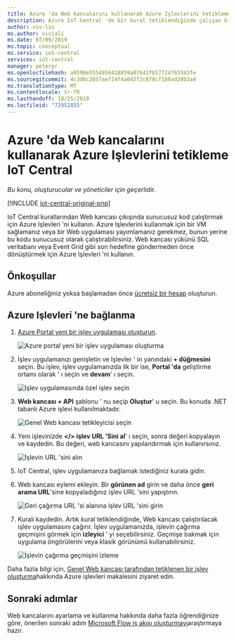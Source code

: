 ```yaml
---
title: Azure 'da Web kancalarını kullanarak Azure Işlevlerini tetikleme IoT Central
description: Azure IoT Central 'de bir kural tetiklendiğinde çalışan bir işlev uygulaması oluşturun.
author: viv-liu
ms.author: viviali
ms.date: 07/09/2019
ms.topic: conceptual
ms.service: iot-central
services: iot-central
manager: peterpr
ms.openlocfilehash: a9590e5554956418859a07b43fb57724783343fe
ms.sourcegitcommit: 4c3d6c2657ae714f4a042f2c078cf1b0ad20b3a4
ms.translationtype: MT
ms.contentlocale: tr-TR
ms.lasthandoff: 10/25/2019
ms.locfileid: "72952855"
---
```

# <a name="trigger-azure-functions-using-webhooks-in-azure-iot-central"></a>Azure 'da Web kancalarını kullanarak Azure Işlevlerini tetikleme IoT Central

*Bu konu, oluşturucular ve yöneticiler için geçerlidir.*

[!INCLUDE [iot-central-original-pnp](../../../includes/iot-central-original-pnp-note.md)]

IoT Central kurallarından Web kancası çıkışında sunucusuz kod çalıştırmak için Azure Işlevleri 'ni kullanın. Azure Işlevlerini kullanmak için bir VM sağlamanız veya bir Web uygulaması yayımlamanız gerekmez, bunun yerine bu kodu sunucusuz olarak çalıştırabilirsiniz. Web kancası yükünü SQL veritabanı veya Event Grid gibi son hedefine göndermeden önce dönüştürmek için Azure Işlevleri 'ni kullanın.

## <a name="prerequisites"></a>Önkoşullar

Azure aboneliğiniz yoksa başlamadan önce [ücretsiz bir hesap](https://azure.microsoft.com/free/?WT.mc_id=A261C142F) oluşturun.

## <a name="how-to-connect-azure-functions"></a>Azure Işlevleri 'ne bağlanma

1. [Azure Portal yeni bir işlev uygulaması oluşturun](https://ms.portal.azure.com/#create/Microsoft.FunctionApp).

    ![Azure portal yeni bir işlev uygulaması oluşturma](media/howto-trigger-azure-functions/createfunction.png)

2. İşlev uygulamanızı genişletin ve Işlevler ' in yanındaki **+ düğmesini** seçin. Bu işlev, işlev uygulamanızda ilk bir ise, **Portal 'da** geliştirme ortamı olarak ' ı seçin ve **devam**' ı seçin.

    ![Işlev uygulamasında özel işlev seçin](media/howto-trigger-azure-functions/customfunction.png)

3. **Web kancası + API** şablonu ' nu seçip **Oluştur**' u seçin. Bu konuda .NET tabanlı Azure işlevi kullanılmaktadır.

    ![Genel Web kancası tetikleyicisi seçin](media/howto-trigger-azure-functions/genericwebhooktrigger.png)

4. Yeni işlevinizde **</> işlev URL 'Sini al**' ı seçin, sonra değeri kopyalayın ve kaydedin. Bu değeri, web kancasını yapılandırmak için kullanırsınız.

    ![İşlevin URL 'sini alın](media/howto-trigger-azure-functions/getfunctionurl.png)

4. IoT Central, işlev uygulamanıza bağlamak istediğiniz kurala gidin.

5. Web kancası eylemi ekleyin. Bir **görünen ad** girin ve daha önce **geri arama URL**'sine kopyaladığınız işlev URL 'sini yapıştırın.

    ![Geri çağırma URL 'si alanına işlev URL 'sini girin](media/howto-trigger-azure-functions/configurewebhook.PNG)

6. Kuralı kaydedin. Artık kural tetiklendiğinde, Web kancası çalıştırılacak işlev uygulamasını çağırır. İşlev uygulamanızda, işlevin çağırma geçmişini görmek için **izleyici** ' yi seçebilirsiniz. Geçmişe bakmak için uygulama öngörülerini veya klasik görünümü kullanabilirsiniz.

    ![İşlevin çağırma geçmişini izleme](media/howto-trigger-azure-functions/monitorfunction.PNG)

Daha fazla bilgi için, [Genel Web kancası tarafından tetiklenen bir işlev oluşturma](https://docs.microsoft.com/azure/azure-functions/functions-create-generic-webhook-triggered-function)hakkında Azure işlevleri makalesini ziyaret edin.

## <a name="next-steps"></a>Sonraki adımlar
Web kancalarını ayarlama ve kullanma hakkında daha fazla öğrendiğinize göre, önerilen sonraki adım [Microsoft Flow iş akışı oluşturmayı](howto-add-microsoft-flow.md)araştırmaya hazır.

